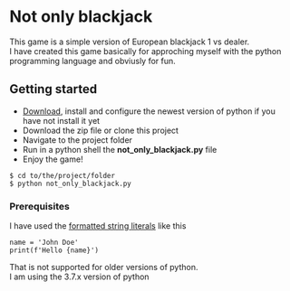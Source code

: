 # Not only blackjack

This game is a simple version of European blackjack 1 vs dealer.<br>
I have created this game basically for approching myself with the python programming language and obviusly for fun.

## Getting started

* [Download](https://www.python.org/downloads/), install and configure the newest version of python if you have not install it yet
* Download the zip file or clone this project
* Navigate to the project folder
* Run in a python shell the **not_only_blackjack.py** file
* Enjoy the game!

```
$ cd to/the/project/folder
$ python not_only_blackjack.py
```

### Prerequisites

I have used the [formatted string literals](https://docs.python.org/3/tutorial/inputoutput.html#tut-f-strings) like this

```
name = 'John Doe'
print(f'Hello {name}')
```
That is not supported for older versions of python.<br>
I am using the 3.7.x version of python